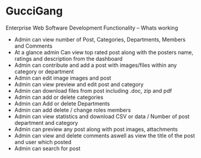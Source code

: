 # GucciGang
Enterprise Web Software Development
Functionality – Whats working

-	Admin can view number of Post, Categories, Departments, Members and Comments
-	At a glance admin Can view top rated post along with the posters name, ratings and description from the dashboard
-	Admin can contribute and add a post with images/files within any category or department
-	Admin can edit image images and post
-	Admin can view preview and edit post and category
-	Admin can download files from post including .doc, zip and pdf
-	Admin can add or delete categories 
-	Admin can Add or delete Departments
-	Admin can add delete / change roles members
-	Admin can view statistics and download CSV or data / Number of post department and category
-	Admin can preview any post along with post images, attachments
-	Admin can view and delete comments aswell as view the title of the post and user which posted
-	Admin can search for post
